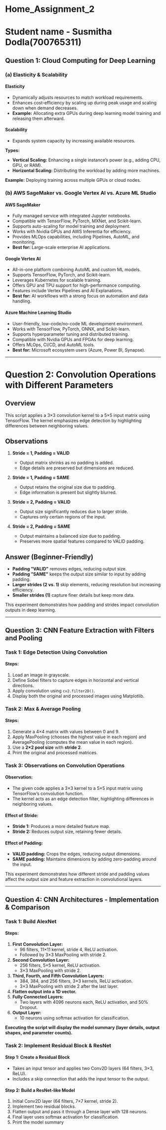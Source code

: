 # Home_Assignment_2
# Student name - Susmitha Dodla(700765311)

## Question 1: Cloud Computing for Deep Learning

### (a) Elasticity & Scalability

#### Elasticity
- Dynamically adjusts resources to match workload requirements.
- Enhances cost-efficiency by scaling up during peak usage and scaling down when demand decreases.  
- **Example:** Allocating extra GPUs during deep learning model training and releasing them afterward.

#### Scalability
- Expands system capacity by increasing available resources.

**Types:**  
- **Vertical Scaling:** Enhancing a single instance’s power (e.g., adding CPU, GPU, or RAM).  
- **Horizontal Scaling:** Distributing the workload by adding more machines.  

**Example:** Deploying training across multiple GPUs or cloud nodes.

### (b) AWS SageMaker vs. Google Vertex AI vs. Azure ML Studio

#### **AWS SageMaker**
- Fully managed service with integrated Jupyter notebooks.
- Compatible with TensorFlow, PyTorch, MXNet, and Scikit-learn.
- Supports auto-scaling for model training and deployment.
- Works with Nvidia GPUs and AWS Inferentia for efficiency.
- Provides MLOps capabilities, including Pipelines, AutoML, and monitoring.  
- **Best for:** Large-scale enterprise AI applications.

#### **Google Vertex AI**
- All-in-one platform combining AutoML and custom ML models.
- Supports TensorFlow, PyTorch, and Scikit-learn.
- Leverages Kubernetes for scalable training.
- Offers GPU and TPU support for high-performance computing.
- Features include Vertex Pipelines and AI Explanations.  
- **Best for:** AI workflows with a strong focus on automation and data handling.

#### **Azure Machine Learning Studio**
- User-friendly, low-code/no-code ML development environment.
- Works with TensorFlow, PyTorch, ONNX, and Scikit-learn.
- Supports hyperparameter tuning and distributed training.
- Compatible with Nvidia GPUs and FPGAs for deep learning.
- Offers MLOps, CI/CD, and AutoML tools.  
- **Best for:** Microsoft ecosystem users (Azure, Power BI, Synapse).
---

# Question 2: Convolution Operations with Different Parameters 
## Overview
This script applies a 3×3 convolution kernel to a 5×5 input matrix using TensorFlow. The kernel emphasizes edge detection by highlighting differences between neighboring values.

## Observations
1. **Stride = 1, Padding = VALID**  
   - Output matrix shrinks as no padding is added.
   - Edge details are preserved but dimensions are reduced.

2. **Stride = 1, Padding = SAME**  
   - Output retains the original size due to padding.
   - Edge information is present but slightly blurred.

3. **Stride = 2, Padding = VALID**  
   - Output size significantly reduces due to larger stride.
   - Captures only certain regions of the input.

4. **Stride = 2, Padding = SAME**  
   - Output maintains a balanced size due to padding.
   - Preserves more spatial features compared to VALID padding.

## Answer (Beginner-Friendly)
- **Padding "VALID"** removes edges, reducing output size.  
- **Padding "SAME"** keeps the output size similar to input by adding padding.  
- **Larger strides (2 vs. 1)** skip elements, reducing resolution but increasing efficiency.  
- **Smaller strides (1)** capture finer details but keep more data.  

This experiment demonstrates how padding and strides impact convolution outputs in deep learning.


---

## Question 3: CNN Feature Extraction with Filters and Pooling

### **Task 1: Edge Detection Using Convolution**
#### **Steps:**
1. Load an image in grayscale.
2. Define Sobel filters to capture edges in horizontal and vertical directions.
3. Apply convolution using `cv2.filter2D()`.
4. Display both the original and processed images using Matplotlib.

### **Task 2: Max & Average Pooling**
#### **Steps:**
1. Generate a 4×4 matrix with values between 0 and 9.
2. Apply MaxPooling (chooses the highest value in each region) and AveragePooling (computes the mean value in each region).
3. Use a **2×2 pool size** with **stride 2**.
4. Print the original and processed matrices.

### **Task 3: Observations on Convolution Operations**
#### **Observation:**
- The given code applies a 3×3 kernel to a 5×5 input matrix using TensorFlow’s convolution function.
- The kernel acts as an edge detection filter, highlighting differences in neighboring values.

#### **Effect of Stride:**
- **Stride 1:** Produces a more detailed feature map.
- **Stride 2:** Reduces output size, retaining fewer details.

#### **Effect of Padding:**
- **VALID padding:** Crops the edges, reducing output dimensions.
- **SAME padding:** Maintains dimensions by adding zero-padding around the input.

This experiment demonstrates how different stride and padding values affect the output size and feature extraction in convolutional layers.

---

## Question 4: CNN Architectures - Implementation & Comparison

### **Task 1: Build AlexNet**
#### **Steps:**
1. **First Convolution Layer:**
   - 96 filters, 11×11 kernel, stride 4, ReLU activation.
   - Followed by 3×3 MaxPooling with stride 2.
2. **Second Convolution Layer:**
   - 256 filters, 5×5 kernel, ReLU activation.
   - 3×3 MaxPooling with stride 2.
3. **Third, Fourth, and Fifth Convolution Layers:**
   - 384, 384, and 256 filters, 3×3 kernels, ReLU activation.
   - 3×3 MaxPooling with stride 2 after the last layer.
4. **Flatten output into a 1D vector.**
5. **Fully Connected Layers:**
   - Two layers with 4096 neurons each, ReLU activation, and 50% Dropout.
6. **Output Layer:**
   - 10 neurons using softmax activation for classification.

**Executing the script will display the model summary (layer details, output shapes, and parameter counts).**

### **Task 2: Implement Residual Block & ResNet**
#### **Step 1: Create a Residual Block**
- Takes an input tensor and applies two Conv2D layers (64 filters, 3×3, ReLU).
- Includes a skip connection that adds the input tensor to the output.

#### **Step 2: Build a ResNet-like Model**
1. Initial Conv2D layer (64 filters, 7×7 kernel, stride 2).
2. Implement two residual blocks.
3. Flatten output and pass it through a Dense layer with 128 neurons.
4. Final layer uses softmax activation for classification.
5. Print the model summary

